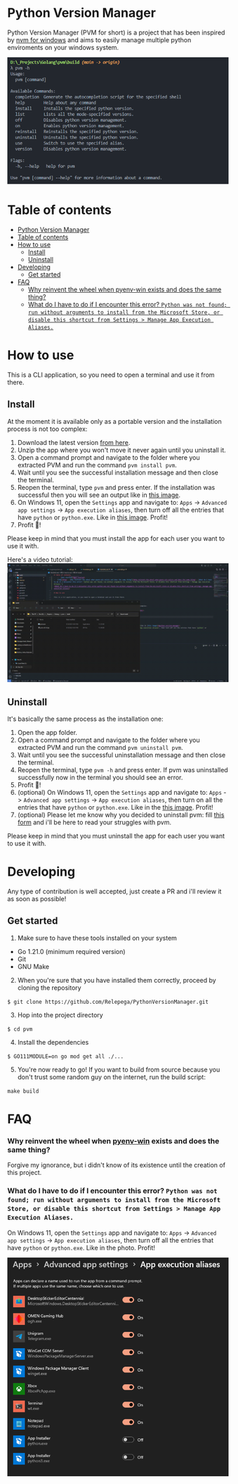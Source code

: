 # Python Version Manager

Python Version Manager (PVM for short) is a project that has been inspired by [nvm for windows](https://github.com/coreybutler/nvm-windows) and aims to easily manage multiple python enviroments on your windows system.

![pvm screenshot](media/pvm.png)

# Table of contents

- [Python Version Manager](#python-version-manager)
- [Table of contents](#table-of-contents)
- [How to use](#how-to-use)
	- [Install](#install)
	- [Uninstall](#uninstall)
- [Developing](#developing)
	- [Get started](#get-started)
- [FAQ](#faq)
	- [Why reinvent the wheel when pyenv-win exists and does the same thing?](#why-reinvent-the-wheel-when-pyenv-win-exists-and-does-the-same-thing)
	- [What do I have to do if I encounter this error? `Python was not found; run without arguments to install from the Microsoft Store, or disable this shortcut from Settings > Manage App Execution Aliases.`](#what-do-i-have-to-do-if-i-encounter-this-error-python-was-not-found-run-without-arguments-to-install-from-the-microsoft-store-or-disable-this-shortcut-from-settings--manage-app-execution-aliases)

# How to use

This is a CLI application, so you need to open a terminal and use it from there.

## Install

At the moment it is available only as a portable version and the installation process is not too complex:

1. Download the latest version [from here](https://github.com/Relepega/PythonVersionManager/releases).
2. Unzip the app where you won't move it never again until you uninstall it.
3. Open a command prompt and navigate to the folder where you extracted PVM and run the command `pvm install pvm`.
4. Wait until you see the successful installation message and then close the terminal.
5. Reopen the terminal, type `pvm` and press enter. If the installation was successful then you will see an output like in [this image](#python-version-manager).
6. On Windows 11, open the `Settings` app and navigate to: `Apps` -> `Advanced app settings` -> `App execution aliases`, then turn off all the entries that have `python` or `python.exe`. Like in [this image](#what-do-i-have-to-do-if-i-encounter-this-error-python-was-not-found-run-without-arguments-to-install-from-the-microsoft-store-or-disable-this-shortcut-from-settings--manage-app-execution-aliases). Profit!
7. Profit 🎉!

Please keep in mind that you must install the app for each user you want to use it with.

Here's a video tutorial:
![pvm installation video-tutorial](media/VSCodium_goaLeQLqOD.gif)

## Uninstall

It's basically the same process as the installation one:

1. Open the app folder.
2. Open a command prompt and navigate to the folder where you extracted PVM and run the command `pvm uninstall pvm`.
3. Wait until you see the successful uninstallation message and then close the terminal.
4. Reopen the terminal, type `pvm -h` and press enter. If pvm was uninstalled successfully now in the terminal you should see an error.
5. Profit 🎉!
6. (optional) On Windows 11, open the `Settings` app and navigate to: `Apps` -> `Advanced app settings` -> `App execution aliases`, then turn on all the entries that have `python` or `python.exe`. Like in the [this image](#what-do-i-have-to-do-if-i-encounter-this-error-python-was-not-found-run-without-arguments-to-install-from-the-microsoft-store-or-disable-this-shortcut-from-settings--manage-app-execution-aliases). Profit!
7. (optional) Please let me know why you decided to uninstall pvm: fill [this form](https://github.com/Relepega/PythonVersionManager/issues/new) and i'll be here to read your struggles with pvm.

Please keep in mind that you must uninstall the app for each user you want to use it with.

# Developing

Any type of contribution is well accepted, just create a PR and i'll review it as soon as possible!

## Get started

1. Make sure to have these tools installed on your system

- Go 1.21.0 (minimum required version)
- Git
- GNU Make

2. When you're sure that you have installed them correctly, proceed by cloning the repository

`$ git clone https://github.com/Relepega/PythonVersionManager.git`

3. Hop into the project directory

`$ cd pvm`

4. Install the dependencies

`$ GO111MODULE=on go mod get all ./...`

5. You're now ready to go! If you want to build from source because you don't trust some random guy on the internet, run the build script:

`make build`

# FAQ

### Why reinvent the wheel when [pyenv-win](https://github.com/pyenv-win/pyenv-win) exists and does the same thing?

Forgive my ignorance, but i didn't know of its existence until the creation of this project.

### What do I have to do if I encounter this error? `Python was not found; run without arguments to install from the Microsoft Store, or disable this shortcut from Settings > Manage App Execution Aliases.`

On Windows 11, open the `Settings` app and navigate to: `Apps` -> `Advanced app settings` -> `App execution aliases`, then turn off all the entries that have `python` or `python.exe`. Like in the photo. Profit!

![remove execution aliases w11](media/w11-app-aliases.png)
